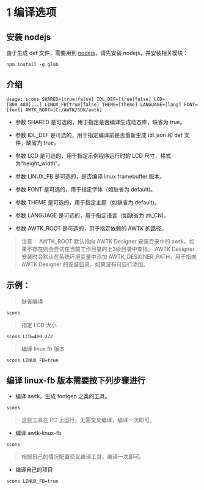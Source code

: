 
# 1 编译选项

## 安装 nodejs

由于生成 def 文件，需要用到 [nodejs](https://nodejs.org/en/download/)，请先安装 nodejs，并安装相关模块：

```
npm install -g glob
```

## 介绍

```
Usage: scons SHARED=[true|false] IDL_DEF=[true|false] LCD=[800_480|...] LINUX_FB[true|false] THEME=[theme] LANGUAGE=[lang] FONT=[font] AWTK_ROOT=[C:/AWTK/SDK/awtk]
```

* 参数 SHARED 是可选的，用于指定是否编译生成动态库，缺省为 true。

* 参数 IDL\_DEF 是可选的，用于指定编译前是否重新生成 idl.json 和 def 文件，缺省为 true。

* 参数 LCD 是可选的，用于指定示例程序运行时的 LCD 尺寸，格式为“height\_width”。

* 参数 LINUX\_FB 是可选的，是否编译 linux framebuffer 版本。

* 参数 FONT 是可选的，用于指定字体（如缺省为 default)。

* 参数 THEME 是可选的，用于指定主题（如缺省为 default)。

* 参数 LANGUAGE 是可选的，用于指定语言（如缺省为 zh\_CN)。

* 参数 AWTK_ROOT 是可选的，用于指定依赖的 AWTK 的路径。

> 注意：
> AWTK_ROOT 默认指向 AWTK Designer 安装目录中的 awtk，如果不存在则会尝试在当前工作目录的上3级目录中查找。
> AWTK Designer 安装时会默认在系统环境变量中添加 AWTK_DESIGNER_PATH，用于指向 AWTK Designer 的安装目录，如果没有可自行添加。

## 示例：

> 缺省编译

```
scons
```

> 指定 LCD 大小

```
scons LCD=480_272
```

> 编译 linux fb 版本

```
scons LINUX_FB=true
```

## 编译 linux-fb 版本需要按下列步骤进行

* 编译 awtk，生成 fontgen 之类的工具。

```
scons
```

> 这些工具在 PC 上运行，无需交叉编译，编译一次即可。

* 编译 awtk-linux-fb

```
scons
```

> 根据自己的情况配置交叉编译工具，编译一次即可。

* 编译自己的项目

```
scons LINUX_FB=true
```
